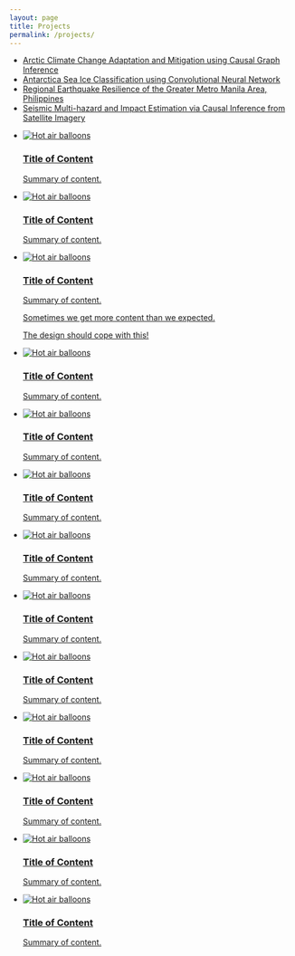 ```yaml
---
layout: page
title: Projects
permalink: /projects/
---
```


<ul>
	<li><a href="ArcticCCAM">Arctic Climate Change Adaptation and Mitigation using Causal Graph Inference</a></li>
	<li><a href="SeaIceDL">Antarctica Sea Ice Classification using Convolutional Neural Network</a></li>
	<li><a href="EarthquakeGMMA">Regional Earthquake Resilience of the Greater Metro Manila Area, Philippines</a></li>
	<li><a href="VBCI">Seismic Multi-hazard and Impact Estimation via Causal Inference from Satellite Imagery</a></li>
</ul>

<div class="supports"></div>

<ul class="list img-list">
  <li>
    <a href="#" class="inner">
      <div class="li-img">
        <img src="https://s3-us-west-2.amazonaws.com/s.cdpn.io/12005/balloon-sq1.jpg" alt="Hot air balloons" />
      </div>
      <div class="li-text">
        <h3 class="li-head">Title of Content</h3>
        <div class="li-sub">
          <p>Summary of content.</p>
        </div>
      </div>
    </a>
  </li>
  <li>
    <a href="#" class="inner">
      <div class="li-img">
        <img src="https://s3-us-west-2.amazonaws.com/s.cdpn.io/12005/balloon-sq2.jpg" alt="Hot air balloons" />
      </div>
      <div class="li-text">
       <h3 class="li-head">Title of Content</h3>
        <div class="li-sub">
          <p>Summary of content.</p>
        </div>
      </div>
    </a>
  </li>
  <li>
    <a href="#" class="inner">
      <div class="li-img">
        <img src="https://s3-us-west-2.amazonaws.com/s.cdpn.io/12005/balloon-sq3.jpg" alt="Hot air balloons" />
      </div>
      <div class="li-text">
        <h3 class="li-head">Title of Content</h3>
        <div class="li-sub">
          <p>Summary of content.</p>
          <p>Sometimes we get more content than we expected.</p>
          <p>The design should cope with this!</p>
        </div>
      </div>
    </a>
  </li>
  <li>
    <a href="#" class="inner">
      <div class="li-img">
        <img src="https://s3-us-west-2.amazonaws.com/s.cdpn.io/12005/balloon-sq4.jpg" alt="Hot air balloons" />
      </div>
      <div class="li-text">
        <h3 class="li-head">Title of Content</h3>
        <div class="li-sub">
          <p>Summary of content.</p>
        </div>
      </div>
    </a>
  </li>
  <li>
    <a href="#" class="inner">
      <div class="li-img">
        <img src="https://s3-us-west-2.amazonaws.com/s.cdpn.io/12005/balloon-sq5.jpg" alt="Hot air balloons" />
      </div>
      <div class="li-text">
        <h3 class="li-head">Title of Content</h3>
        <div class="li-sub">
          <p>Summary of content.</p>
        </div>
      </div>
    </a>
  </li>
  <li>
    <a href="#" class="inner">
      <div class="li-img">
        <img src="https://s3-us-west-2.amazonaws.com/s.cdpn.io/12005/balloon-sq6.jpg" alt="Hot air balloons" />
      </div>
      <div class="li-text">
        <h3 class="li-head">Title of Content</h3>
        <div class="li-sub">
          <p>Summary of content.</p>
        </div>
      </div>
    </a>
  </li>
  <li>
    <a href="#" class="inner">
      <div class="li-img">
        <img src="https://s3-us-west-2.amazonaws.com/s.cdpn.io/12005/balloon-sq7.jpg" alt="Hot air balloons" />
      </div>
      <div class="li-text">
       <h3 class="li-head">Title of Content</h3>
        <div class="li-sub">
          <p>Summary of content.</p>
        </div>
      </div>
    </a>
  </li>
  <li>
    <a href="#" class="inner">
      <div class="li-img">
        <img src="https://s3-us-west-2.amazonaws.com/s.cdpn.io/12005/balloon-sq8.jpg" alt="Hot air balloons" />
      </div>
      <div class="li-text">
        <h3 class="li-head">Title of Content</h3>
        <div class="li-sub">
          <p>Summary of content.</p>
        </div>
      </div>
    </a>
  </li>
  <li>
    <a href="#" class="inner">
      <div class="li-img">
        <img src="https://s3-us-west-2.amazonaws.com/s.cdpn.io/12005/balloon-sq9.jpg" alt="Hot air balloons" />
      </div>
      <div class="li-text">
        <h3 class="li-head">Title of Content</h3>
        <div class="li-sub">
          <p>Summary of content.</p>
        </div>
      </div>
    </a>
  </li>
  <li>
    <a href="#" class="inner">
      <div class="li-img">
        <img src="https://s3-us-west-2.amazonaws.com/s.cdpn.io/12005/balloon-sq10.jpg" alt="Hot air balloons" />
      </div>
      <div class="li-text">
        <h3 class="li-head">Title of Content</h3>
        <div class="li-sub">
          <p>Summary of content.</p>
        </div>
      </div>
    </a>
  </li>
  <li>
    <a href="#" class="inner">
      <div class="li-img">
        <img src="https://s3-us-west-2.amazonaws.com/s.cdpn.io/12005/balloon-sq11.jpg" alt="Hot air balloons" />
      </div>
      <div class="li-text">
        <h3 class="li-head">Title of Content</h3>
        <div class="li-sub">
          <p>Summary of content.</p>
        </div>
      </div>
    </a>
  </li>
  <li>
    <a href="#" class="inner">
      <div class="li-img">
        <img src="https://s3-us-west-2.amazonaws.com/s.cdpn.io/12005/balloon-sq12.jpg" alt="Hot air balloons" />
      </div>
      <div class="li-text">
        <h3 class="li-head">Title of Content</h3>
        <div class="li-sub">
          <p>Summary of content.</p>
        </div>
      </div>
    </a>
  </li>
  <li>
    <a href="#" class="inner">
      <div class="li-img">
        <img src="https://s3-us-west-2.amazonaws.com/s.cdpn.io/12005/balloon-sq13.jpg" alt="Hot air balloons" />
      </div>
      <div class="li-text">
        <h3 class="li-head">Title of Content</h3>
        <div class="li-sub">
          <p>Summary of content.</p>
        </div>
      </div>
    </a>
  </li>
</ul>